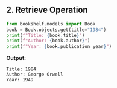 ## 2. Retrieve Operation

```python
from bookshelf.models import Book
book = Book.objects.get(title="1984")
print(f"Title: {book.title}")
print(f"Author: {book.author}")
print(f"Year: {book.publication_year}")
```

**Output:**

```
Title: 1984
Author: George Orwell
Year: 1949
```
